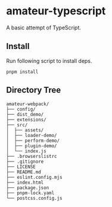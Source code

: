 # amateur-typescript

A basic attempt of TypeScript.

## Install

Run following script to install deps.

```shell
pnpm install
```

## Directory Tree

```text
amateur-webpack/ 
├── config/
├── dist_demo/
├── extensions/
├── src/
│  ├── assets/
│  ├── loader-demo/
│  ├── perform-demo/
│  ├── plugin-demo/
│  └── index.js
├── .browserslistrc
├── .gitignore
├── LICENSE
├── README.md
├── eslint.config.mjs
├── index.html
├── package.json
├── pnpm-lock.yaml
└── postcss.config.js
```